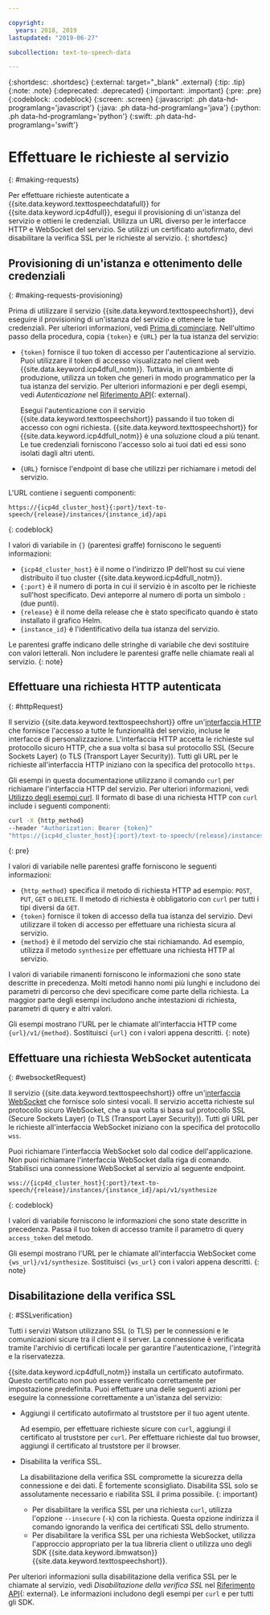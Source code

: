 ```yaml
---

copyright:
  years: 2018, 2019
lastupdated: "2019-06-27"

subcollection: text-to-speech-data

---
```


{:shortdesc: .shortdesc}
{:external: target="_blank" .external}
{:tip: .tip}
{:note: .note}
{:deprecated: .deprecated}
{:important: .important}
{:pre: .pre}
{:codeblock: .codeblock}
{:screen: .screen}
{:javascript: .ph data-hd-programlang='javascript'}
{:java: .ph data-hd-programlang='java'}
{:python: .ph data-hd-programlang='python'}
{:swift: .ph data-hd-programlang='swift'}

# Effettuare le richieste al servizio
{: #making-requests}

Per effettuare richieste autenticate a {{site.data.keyword.texttospeechdatafull}} for {{site.data.keyword.icp4dfull}}, esegui il provisioning di un'istanza del servizio e ottieni le credenziali. Utilizza un URL diverso per le interfacce HTTP e WebSocket del servizio. Se utilizzi un certificato autofirmato, devi disabilitare la verifica SSL per le richieste al servizio.
{: shortdesc}

## Provisioning di un'istanza e ottenimento delle credenziali
{: #making-requests-provisioning}

Prima di utilizzare il servizio {{site.data.keyword.texttospeechshort}}, devi eseguire il provisioning di un'istanza del servizio e ottenere le tue credenziali. Per ulteriori informazioni, vedi [Prima di cominciare](/docs/services/text-to-speech-data?topic=text-to-speech-data-gettingStarted#before-you-begin). Nell'ultimo passo della procedura, copia `{token}` e `{URL}` per la tua istanza del servizio:

-   `{token}` fornisce il tuo token di accesso per l'autenticazione al servizio. Puoi utilizzare il token di accesso visualizzato nel client web {{site.data.keyword.icp4dfull_notm}}. Tuttavia, in un ambiente di produzione, utilizza un token che generi in modo programmatico per la tua istanza del servizio. Per ulteriori informazioni e per degli esempi, vedi *Autenticazione* nel [Riferimento API](https://{DomainName}/apidocs/text-to-speech-data#authentication){: external}.

    Esegui l'autenticazione con il servizio {{site.data.keyword.texttospeechshort}} passando il tuo token di accesso con ogni richiesta. {{site.data.keyword.texttospeechshort}} for {{site.data.keyword.icp4dfull_notm}} è una soluzione cloud a più tenant. Le tue credenziali forniscono l'accesso solo ai tuoi dati ed essi sono isolati dagli altri utenti.
-   `{URL}` fornisce l'endpoint di base che utilizzi per richiamare i metodi del servizio.

L'URL contiene i seguenti componenti:

```
https://{icp4d_cluster_host}{:port}/text-to-speech/{release}/instances/{instance_id}/api
```
{: codeblock}

I valori di variabile in `{}` (parentesi graffe) forniscono le seguenti informazioni:

-   `{icp4d_cluster_host}` è il nome o l'indirizzo IP dell'host su cui viene distribuito il tuo cluster {{site.data.keyword.icp4dfull_notm}}.
-   `{:port}` è il numero di porta in cui il servizio è in ascolto per le richieste sull'host specificato. Devi anteporre al numero di porta un simbolo `:` (due punti).
-   `{release}` è il nome della release che è stato specificato quando è stato installato il grafico Helm.
-   `{instance_id}` è l'identificativo della tua istanza del servizio.

Le parentesi graffe indicano delle stringhe di variabile che devi sostituire con valori letterali. Non includere le parentesi graffe nelle chiamate reali al servizio.
{: note}

## Effettuare una richiesta HTTP autenticata
{: #httpRequest}

Il servizio {{site.data.keyword.texttospeechshort}} offre un'[interfaccia HTTP](/docs/services/text-to-speech-data?topic=text-to-speech-data-usingHTTP) che fornisce l'accesso a tutte le funzionalità del servizio, incluse le interfacce di personalizzazione. L'interfaccia HTTP accetta le richieste sul protocollo sicuro HTTP, che a sua volta si basa sul protocollo SSL (Secure Sockets Layer) (o TLS (Transport Layer Security)). Tutti gli URL per le richieste all'interfaccia HTTP iniziano con la specifica del protocollo `https`.

Gli esempi in questa documentazione utilizzano il comando `curl` per richiamare l'interfaccia HTTP del servizio. Per ulteriori informazioni, vedi [Utilizzo degli esempi curl](/docs/services/text-to-speech-data?topic=text-to-speech-data-gettingStarted#getting-started-curl). Il formato di base di una richiesta HTTP con `curl` include i seguenti componenti:

```bash
curl -X {http_method}
--header "Authorization: Bearer {token}"
"https://{icp4d_cluster_host}{:port}/text-to-speech/{release}/instances/{instance_id}/api/v1/{method}"
```
{: pre}

I valori di variabile nelle parentesi graffe forniscono le seguenti informazioni:

-   `{http_method}` specifica il metodo di richiesta HTTP ad esempio: `POST`, `PUT`, `GET` o `DELETE`. Il metodo di richiesta è obbligatorio con `curl` per tutti i tipi diversi da `GET`.
-   `{token}` fornisce il token di accesso della tua istanza del servizio. Devi utilizzare il token di accesso per effettuare una richiesta sicura al servizio.
-   `{method}` è il metodo del servizio che stai richiamando. Ad esempio, utilizza il metodo `synthesize` per effettuare una richiesta HTTP al servizio.

I valori di variabile rimanenti forniscono le informazioni che sono state descritte in precedenza. Molti metodi hanno nomi più lunghi e includono dei parametri di percorso che devi specificare come parte della richiesta. La maggior parte degli esempi includono anche intestazioni di richiesta, parametri di query e altri valori.

Gli esempi mostrano l'URL per le chiamate all'interfaccia HTTP come `{url}/v1/{method}`. Sostituisci `{url}` con i valori appena descritti.
{: note}

## Effettuare una richiesta WebSocket autenticata
{: #websocketRequest}

Il servizio {{site.data.keyword.texttospeechshort}} offre un'[interfaccia WebSocket](/docs/services/text-to-speech-data?topic=text-to-speech-data-usingWebSocket) che fornisce solo sintesi vocali. Il servizio accetta richieste sul protocollo sicuro WebSocket, che a sua volta si basa sul protocollo SSL (Secure Sockets Layer) (o TLS (Transport Layer Security)). Tutti gli URL per le richieste all'interfaccia WebSocket iniziano con la specifica del protocollo `wss`.

Puoi richiamare l'interfaccia WebSocket solo dal codice dell'applicazione. Non puoi richiamare l'interfaccia WebSocket dalla riga di comando. Stabilisci una connessione WebSocket al servizio al seguente endpoint.

```
wss://{icp4d_cluster_host}{:port}/text-to-speech/{release}/instances/{instance_id}/api/v1/synthesize
```
{: codeblock}

I valori di variabile forniscono le informazioni che sono state descritte in precedenza. Passa il tuo token di accesso tramite il parametro di query `access_token` del metodo.

Gli esempi mostrano l'URL per le chiamate all'interfaccia WebSocket come `{ws_url}/v1/synthesize`. Sostituisci `{ws_url}` con i valori appena descritti.
{: note}

## Disabilitazione della verifica SSL
{: #SSLverification}

Tutti i servizi Watson utilizzano SSL (o TLS) per le connessioni e le comunicazioni sicure tra il client e il server. La connessione è verificata tramite l'archivio di certificati locale per garantire l'autenticazione, l'integrità e la riservatezza.

{{site.data.keyword.icp4dfull_notm}} installa un certificato autofirmato. Questo certificato non può essere verificato correttamente per impostazione predefinita. Puoi effettuare una delle seguenti azioni per eseguire la connessione correttamente a un'istanza del servizio:

-   Aggiungi il certificato autofirmato al truststore per il tuo agent utente.

    Ad esempio, per effettuare richieste sicure con `curl`, aggiungi il certificato al truststore per `curl`. Per effettuare richieste dal tuo browser, aggiungi il certificato al truststore per il browser.
-   Disabilita la verifica SSL.

    La disabilitazione della verifica SSL compromette la sicurezza della connessione e dei dati. È fortemente sconsigliato. Disabilita SSL solo se assolutamente necessario e riabilita SSL il prima possibile.
    {: important}

    -   Per disabilitare la verifica SSL per una richiesta `curl`, utilizza l'opzione `--insecure` (`-k`) con la richiesta. Questa opzione indirizza il comando ignorando la verifica dei certificati SSL dello strumento.
    -   Per disabilitare la verifica SSL per una richiesta WebSocket, utilizza l'approccio appropriato per la tua libreria client o utilizza uno degli SDK {{site.data.keyword.ibmwatson}} {{site.data.keyword.texttospeechshort}}.

Per ulteriori informazioni sulla disabilitazione della verifica SSL per le chiamate al servizio, vedi *Disabilitazione della verifica SSL* nel [Riferimento API](https://{DomainName}/apidocs/text-to-speech-data#disabling-ssl){: external}. Le informazioni includono degli esempi per `curl` e per tutti gli SDK.
